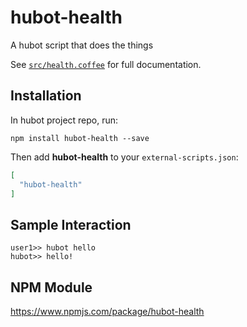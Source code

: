 # hubot-health

A hubot script that does the things

See [`src/health.coffee`](src/health.coffee) for full documentation.

## Installation

In hubot project repo, run:

`npm install hubot-health --save`

Then add **hubot-health** to your `external-scripts.json`:

```json
[
  "hubot-health"
]
```

## Sample Interaction

```
user1>> hubot hello
hubot>> hello!
```

## NPM Module

https://www.npmjs.com/package/hubot-health
